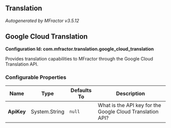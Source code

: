 ## Translation
*Autogenerated by MFractor v3.5.12*
## Google Cloud Translation

**Configuration Id: com.mfractor.translation.google_cloud_translation**

Provides translation capabilities to MFractor through the Google Cloud Translation API.


### Configurable Properties

| Name | Type | Defaults To | Description |
|------|------|-------------|-------------|
| **ApiKey** | System.String | <code>null</code> | What is the API key for the Google Cloud Translation API? |

